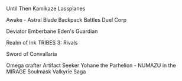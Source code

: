 Until Then
Kamikaze Lassplanes


Awake - Astral Blade
Backpack Battles
Duel Corp

Deviator
Emberbane
Eden's Guardian





Realm of Ink
TRIBES 3: Rivals

Sword of Convallaria


Omega crafter
Artifact Seeker
Yohane the Parhelion - NUMAZU in the MIRAGE
Soulmask
Valkyrie Saga